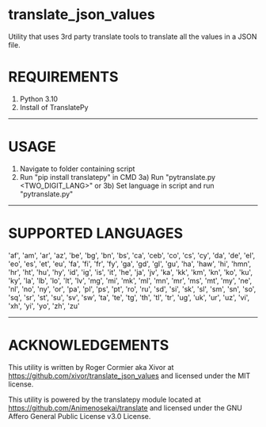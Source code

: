 # translate_json_values
Utility that uses 3rd party translate tools to translate all the values in a JSON file.

# REQUIREMENTS
1) Python 3.10
2) Install of TranslatePy

------------

# USAGE
1) Navigate to folder containing script
2) Run "pip install translatepy" in CMD
3a) Run "pytranslate.py <TWO_DIGIT_LANG>" or
3b) Set language in script and run "pytranslate.py"

------------

# SUPPORTED LANGUAGES
'af', 'am', 'ar', 'az', 'be', 'bg', 'bn', 'bs', 'ca', 'ceb', 'co', 'cs', 'cy', 'da', 'de', 'el', 'eo', 'es', 'et', 'eu', 'fa', 'fi', 'fr', 'fy', 'ga', 'gd', 'gl', 'gu', 'ha', 'haw', 'hi', 'hmn', 'hr', 'ht', 'hu', 'hy', 'id', 'ig', 'is', 'it', 'he', 'ja', 'jv', 'ka', 'kk', 'km', 'kn', 'ko', 'ku', 'ky', 'la', 'lb', 'lo', 'lt', 'lv', 'mg', 'mi', 'mk', 'ml', 'mn', 'mr', 'ms', 'mt', 'my', 'ne', 'nl', 'no', 'ny', 'or', 'pa', 'pl', 'ps', 'pt', 'ro', 'ru', 'sd', 'si', 'sk', 'sl', 'sm', 'sn', 'so', 'sq', 'sr', 'st', 'su', 'sv', 'sw', 'ta', 'te', 'tg', 'th', 'tl', 'tr', 'ug', 'uk', 'ur', 'uz', 'vi', 'xh', 'yi', 'yo', 'zh', 'zu'


------------

# ACKNOWLEDGEMENTS
This utility is written by Roger Cormier aka Xivor at 
https://github.com/xivor/translate_json_values and licensed under the MIT license.

This utility is powered by the translatepy module located at 
https://github.com/Animenosekai/translate and licensed under the GNU Affero General 
Public License v3.0 License.
